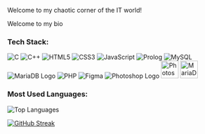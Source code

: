 Welcome to my chaotic corner of the IT world!

Welcome to my bio


### Tech Stack:
![C](https://img.shields.io/badge/C-00599C?style=for-the-badge&logo=c&logoColor=white)
![C++](https://img.shields.io/badge/C%2B%2B-00599C?style=for-the-badge&logo=c%2B%2B&logoColor=white)
![HTML5](https://img.shields.io/badge/HTML5-E34F26?style=for-the-badge&logo=html5&logoColor=white)
![CSS3](https://img.shields.io/badge/CSS3-1572B6?style=for-the-badge&logo=css3&logoColor=white)
![JavaScript](https://img.shields.io/badge/JavaScript-F7DF1E?style=for-the-badge&logo=javascript&logoColor=black)
![Prolog](https://img.shields.io/badge/Prolog-0E0E0E?style=for-the-badge&logo=prolog&logoColor=white)
![MySQL](https://img.shields.io/badge/MySQL-4479A1?style=for-the-badge&logo=mysql&logoColor=white)
![MariaDB Logo](https://cdn.jsdelivr.net/gh/devicons/devicon/icons/mariadb/mariadb-original.svg)
![PHP](https://img.shields.io/badge/PHP-777BB4?style=for-the-badge&logo=php&logoColor=white)
![Figma](https://img.shields.io/badge/Figma-000000?style=for-the-badge&logo=figma&logoColor=white)
![Photoshop Logo](https://cdn.jsdelivr.net/gh/devicons/devicon/icons/photoshop/photoshop-line.svg)
<img src="https://cdn.jsdelivr.net/gh/devicons/devicon/icons/photoshop/photoshop-line.svg" alt="Photoshop Logo" width="40" height="40" />
<img src="https://cdn.jsdelivr.net/gh/devicons/devicon/icons/mariadb/mariadb-original.svg" alt="MariaDB Logo" width="40" height="40" />

### Most Used Languages:
![Top Languages](https://github-readme-stats.vercel.app/api/top-langs/?username=b1kaf7&layout=compact&theme=radical)

[![GitHub Streak](https://git-hub-streak-stats.vercel.app?user=b1kaf7&theme=dark)](https://git.io/streak-stats)
<!---
b1kaf7/b1kaf7 is a ✨ special ✨ repository because its `README.md` (this file) appears on your GitHub profile.
You can click the Preview link to take a look at your changes.
--->
